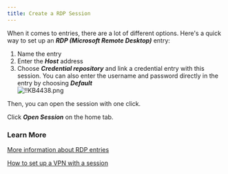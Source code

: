 ```yaml
---
title: Create a RDP Session
---
```

When it comes to entries, there are a lot of different options. Here's a quick way to set up an ***RDP (Microsoft Remote Desktop)*** entry:  

1. Name the entry
1. Enter the ***Host*** address
1. Choose ***Credential repository*** and link a credential entry with this session. You can also enter the username and password directly in the entry by choosing ***Default***  
![!!KB4438.png](https://webdevolutions.azureedge.net/docs/en/kb/KB4438.png)  

Then, you can open the session with one click.  

Click ***Open Session*** on the home tab.
### Learn More
[More information about RDP entries](/kb/remote-desktop-manager/how-to-articles/configure-vpn-multiple-sessions/#configure-the-vpn-settings-on-the-parent-folder-entry)  

[How to set up a VPN with a session](/kb/remote-desktop-manager/how-to-articles/configure-vpn-multiple-sessions/#perform-a-batch-edit-to-configure-the-session-entries)

